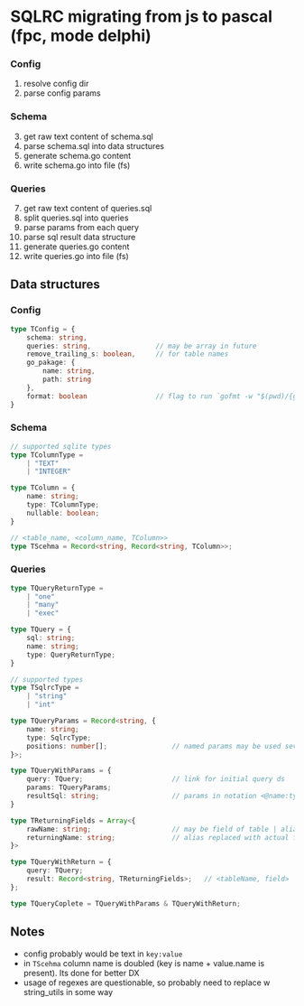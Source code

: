 # SQLRC migrating from js to pascal (fpc, mode delphi)

### Config

1) resolve config dir
2) parse config params

### Schema

3) get raw text content of schema.sql
4) parse schema.sql into data structures
5) generate schema.go content
6) write schema.go into file (fs)

### Queries

7) get raw text content of queries.sql
8) split queries.sql into queries
9) parse params from each query
10) parse sql result data structure
11) generate queries.go content
12) write queries.go into file (fs)


## Data structures

### Config
```ts
type TConfig = {
    schema: string,
    queries: string,                // may be array in future
    remove_trailing_s: boolean,     // for table names
    go_pakage: {
        name: string,
        path: string
    },
    format: boolean                 // flag to run `gofmt -w "$(pwd)/{gen_package_path}"`
}
```

### Schema

```ts
// supported sqlite types
type TColumnType =
    | "TEXT"
    | "INTEGER"

type TColumn = {
    name: string;
    type: TColumnType;
    nullable: boolean;
}

// <table_name, <column_name, TColumn>>
type TScehma = Record<string, Record<string, TColumn>>;
```

### Queries

```ts
type TQueryReturnType =
    | "one"
    | "many"
    | "exec"

type TQuery = {
    sql: string;
    name: string;
    type: QueryReturnType;
}

// supported types
type TSqlrcType =
    | "string"
    | "int"

type TQueryParams = Record<string, {
    name: string;
    type: SqlrcType;
    positions: number[];                // named params may be used several times
}>;

type TQueryWithParams = {
    query: TQuery;                      // link for initial query ds
    params: TQueryParams;
    resultSql: string;                  // params in notation <@name:type@> replaced with ?
}

type TReturningFields = Array<{
    rawName: string;                    // may be field of table | alias to field | *
    returningName: string;              // alias replaced with actual field, * is saved
}>

type TQueryWithReturn = {
    query: TQuery;
    result: Record<string, TReturningFields>;   // <tableName, field>
};

type TQueryCoplete = TQueryWithParams & TQueryWithReturn;
```

## Notes
- config probably would be text in `key:value`
- in `TScehma` column name is doubled (key is name + value.name is present). Its done for better DX
- usage of regexes are questionable, so probably need to replace w string_utils in some way
